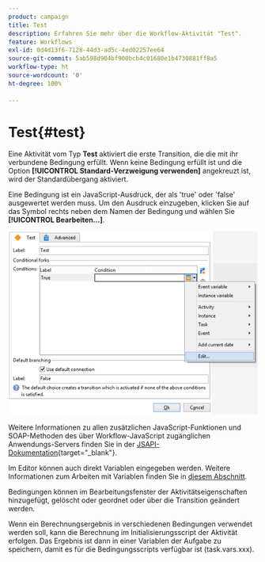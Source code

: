 ```yaml
---
product: campaign
title: Test
description: Erfahren Sie mehr über die Workflow-Aktivität "Test".
feature: Workflows
exl-id: 0d4d13f6-7128-44d3-ad5c-4ed02257ee64
source-git-commit: 5ab598d904bf900bcb4c01680e1b4730881ff8a5
workflow-type: ht
source-wordcount: '0'
ht-degree: 100%

---
```


# Test{#test}



Eine Aktivität vom Typ **Test** aktiviert die erste Transition, die die mit ihr verbundene Bedingung erfüllt. Wenn keine Bedingung erfüllt ist und die Option **[!UICONTROL Standard-Verzweigung verwenden]** angekreuzt ist, wird der Standardübergang aktiviert.

Eine Bedingung ist ein JavaScript-Ausdruck, der als &#39;true&#39; oder &#39;false&#39; ausgewertet werden muss. Um den Ausdruck einzugeben, klicken Sie auf das Symbol rechts neben dem Namen der Bedingung und wählen Sie **[!UICONTROL Bearbeiten…]**.

![](assets/edit_test.png)

Weitere Informationen zu allen zusätzlichen JavaScript-Funktionen und SOAP-Methoden des über Workflow-JavaScript zugänglichen Anwendungs-Servers finden Sie in der [JSAPI-Dokumentation](https://experienceleague.adobe.com/developer/campaign-api/api/index.html?lang=de){target="_blank"}.

Im Editor können auch direkt Variablen eingegeben werden. Weitere Informationen zum Arbeiten mit Variablen finden Sie in [diesem Abschnitt](javascript-scripts-and-templates.md#variables).

Bedingungen können im Bearbeitungsfenster der Aktivitätseigenschaften hinzugefügt, gelöscht oder geordnet oder über die Transition geändert werden.

Wenn ein Berechnungsergebnis in verschiedenen Bedingungen verwendet werden soll, kann die Berechnung im Initialisierungsscript der Aktivität erfolgen. Das Ergebnis ist dann in einer Variablen der Aufgabe zu speichern, damit es für die Bedingungsscripts verfügbar ist (task.vars.xxx).
